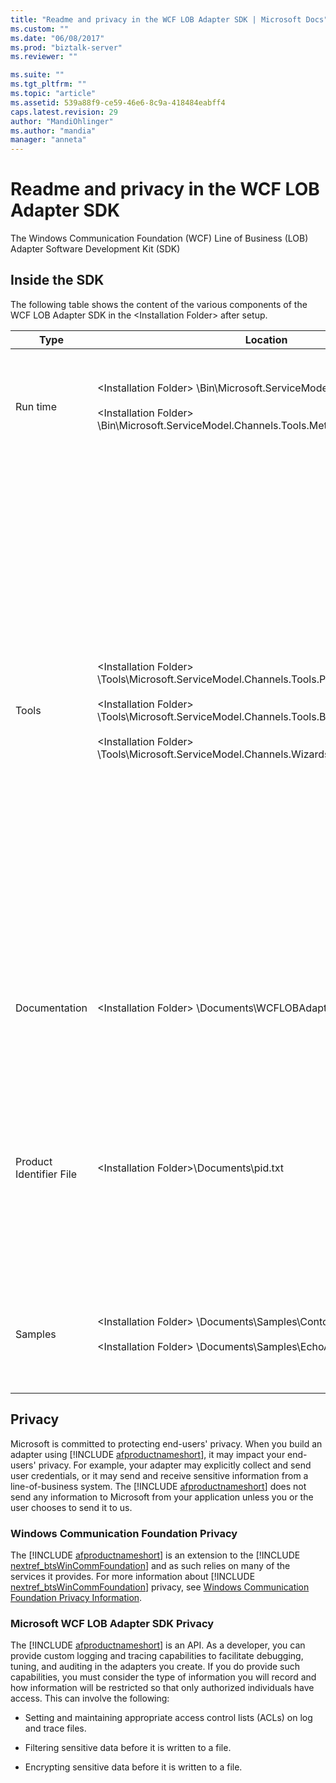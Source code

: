 ```yaml
---
title: "Readme and privacy in the WCF LOB Adapter SDK | Microsoft Docs"
ms.custom: ""
ms.date: "06/08/2017"
ms.prod: "biztalk-server"
ms.reviewer: ""

ms.suite: ""
ms.tgt_pltfrm: ""
ms.topic: "article"
ms.assetid: 539a88f9-ce59-46e6-8c9a-418484eabff4
caps.latest.revision: 29
author: "MandiOhlinger"
ms.author: "mandia"
manager: "anneta"
---
```

# Readme and privacy in the WCF LOB Adapter SDK
The Windows Communication Foundation (WCF) Line of Business (LOB) Adapter Software Development Kit (SDK)  
  
## Inside the SDK  
 The following table shows the content of the various components of the WCF LOB Adapter SDK in the \<Installation Folder\> after setup.  
  
|Type|Location|Description|  
|----------|--------------|-----------------|  
|Run time|\<Installation Folder\> \Bin\Microsoft.ServiceModel.Channels.dll<br /><br /> \<Installation Folder\> \Bin\Microsoft.ServiceModel.Channels.Tools.MetadataSearchBrowse.dll|These assemblies contain the base run time including the main form component used within the tools.|  
|Tools|\<Installation Folder\> \Tools\Microsoft.ServiceModel.Channels.Tools.PlugInPackage.dll<br /><br /> \<Installation Folder\> \Tools\Microsoft.ServiceModel.Channels.Tools.BizTalkExtension.dll<br /><br /> \<Installation Folder\> \Tools\Microsoft.ServiceModel.Channels.Wizards.dll|**Add Adapter Service Reference Visual Studio Plug-In**<br /><br /> (.NET Project [right-click], Add Adapter Service Reference)<br /><br /> **Consume Adapter Service BizTalk Project Add-In**<br /><br /> (BizTalk Project [right-click], Add, Add Generated Items, Consume Adapter Service)<br /><br /> **WCF LOB Adapter Development Wizard**<br /><br /> (File, New, Project, Visual C#, WCF LOB Adapter)|  
|Documentation|\<Installation Folder\> \Documents\WCFLOBAdapterSDK.chm|This file contains conceptual content and the managed reference content for this release.|  
|Product Identifier File|\<Installation Folder\>\Documents\pid.txt|This file contains the product identifier of the WCF LOB Adapter SDK. Use this product identifier as a reference when contacting Microsoft Customer Service and Support (CSS).|  
|Samples|\<Installation Folder\> \Documents\Samples\ContosoAdapterSample.zip<br /><br /> \<Installation Folder\> \Documents\Samples\EchoAdapterSample.zip|The samples folder contains two sample adapters: Contoso adapter and Echo adapter.|  

## Privacy
Microsoft is committed to protecting end-users' privacy. When you build an adapter using [!INCLUDE [afproductnameshort](../../includes/afproductnameshort-md.md)], it may impact your end-users' privacy. For example, your adapter may explicitly collect and send user credentials, or it may send and receive sensitive information from a line-of-business system. The [!INCLUDE [afproductnameshort](../../includes/afproductnameshort-md.md)] does not send any information to Microsoft from your application unless you or the user chooses to send it to us.  
  
### Windows Communication Foundation Privacy  
 The [!INCLUDE [afproductnameshort](../../includes/afproductnameshort-md.md)] is an extension to the [!INCLUDE [nextref_btsWinCommFoundation](../../includes/nextref-btswincommfoundation-md.md)] and as such relies on many of the services it provides. For more information about [!INCLUDE [nextref_btsWinCommFoundation](../../includes/nextref-btswincommfoundation-md.md)] privacy, see [Windows Communication Foundation Privacy Information](https://msdn.microsoft.com/library/ms733927.aspx).  
  
### Microsoft WCF LOB Adapter SDK Privacy  
 The [!INCLUDE [afproductnameshort](../../includes/afproductnameshort-md.md)] is an API. As a developer, you can provide custom logging and tracing capabilities to facilitate debugging, tuning, and auditing in the adapters you create. If you do provide such capabilities, you must consider the type of information you will record and how information will be restricted so that only authorized individuals have access. This can involve the following:  
  
-   Setting and maintaining appropriate access control lists (ACLs) on log and trace files.  
  
-   Filtering sensitive data before it is written to a file.  
  
-   Encrypting sensitive data before it is written to a file.  